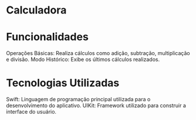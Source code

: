 # Calculadora

# Funcionalidades
Operações Básicas: Realiza cálculos como adição, subtração, multiplicação e divisão.
Modo Histórico: Exibe os últimos cálculos realizados.

# Tecnologias Utilizadas
Swift: Linguagem de programação principal utilizada para o desenvolvimento do aplicativo.
UIKit: Framework utilizado para construir a interface do usuário.


